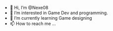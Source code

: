 - 👋 Hi, I’m @Nexe08
- 👀 I’m interested in Game Dev and programming.
- 🌱 I’m currently learning Game designing
- 📫 How to reach me ...

<!---
Nexe08/Nexe08 is a ✨ special ✨ repository because its `README.md` (this file) appears on your GitHub profile.
You can click the Preview link to take a look at your changes.
--->
